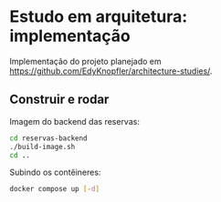 # Estudo em arquitetura: implementação

Implementação do projeto planejado em https://github.com/EdyKnopfler/architecture-studies/.

## Construir e rodar

Imagem do backend das reservas:

```bash
cd reservas-backend
./build-image.sh
cd ..
```

Subindo os contêineres:

```bash
docker compose up [-d]
```

